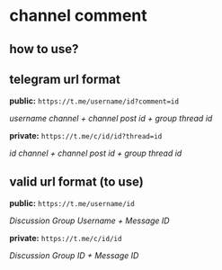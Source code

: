 # channel comment

## how to use?

## telegram url format
**public:** 
```https://t.me/username/id?comment=id```

_username channel + channel post id + group thread id_

**private:** 
```https://t.me/c/id/id?thread=id```

_id channel + channel post id + group thread id_


## valid url format (to use)
**public:** 
```https://t.me/username/id```

_Discussion Group Username + Message ID_

**private:** 
```https://t.me/c/id/id```

_Discussion Group ID + Message ID_
